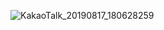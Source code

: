 ![KakaoTalk_20190817_180628259](https://user-images.githubusercontent.com/37296369/63209316-27a5d280-c11a-11e9-9f4a-3be8f4e465b2.jpg)
